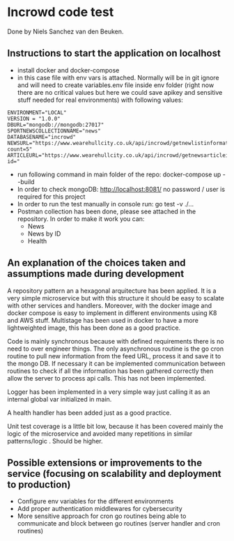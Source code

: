 # Incrowd code test

Done by Niels Sanchez van den Beuken.

## Instructions to start the application on localhost

- install docker and docker-compose
- in this case file with env vars is attached. Normally will be in git ignore and will need to create variables.env file inside env folder (right now there are no critical values but here we could save apikey and sensitive stuff needed for real environments) with following values:

```[env]
ENVIRONMENT="LOCAL"
VERSION = "1.0.0"
DBURL="mongodb://mongodb:27017"
SPORTNEWSCOLLECTIONNAME="news"
DATABASENAME="incrowd"
NEWSURL="https://www.wearehullcity.co.uk/api/incrowd/getnewlistinformation?count=5"
ARTICLEURL="https://www.wearehullcity.co.uk/api/incrowd/getnewsarticleinformation?id="
```

- run following command in main folder of the repo: docker-compose up --build
- In order to check mongoDB: <http://localhost:8081/> no password / user is required for this project
- In order to run the test manually in console run: go test -v ./...
- Postman collection has been done, please see attached in the repository. In order to make it work you can:
  - News
  - News by ID
  - Health

## An explanation of the choices taken and assumptions made during development

A repository pattern an a hexagonal arquitecture has been applied. It is a very simple microservice but with this structure it should be easy to scalate with other services and handlers.
Moreover, with the docker image and docker compose is easy to implement in different environments using K8 and AWS stuff. Multistage has been used in docker to have a more lightweighted image, this has been done as a good practice.

Code is mainly synchronous because with defined requirements there is no need to over engineer things. The only asynchronous routine is the go cron routine to pull new information from the feed URL, process it and save it to the mongo DB. If necessary it can be implemented communication between routines to check if all the information has been gathered correctly then allow the server to process api calls. This has not been implemented.

Logger has been implemented in a very simple way just calling it as an internal global var initialized in main.

A health handler has been added just as a good practice.

Unit test coverage is a little bit low, because it has been covered mainly the logic of the microservice and avoided many repetitions in similar patterns/logic . Should be higher.

## Possible extensions or improvements to the service (focusing on scalability and deployment to production)

- Configure env variables for the different environments
- Add proper authentication middlewares for cybersecurity
- More sensitive approach for cron go routines being able to communicate and block between go routines (server handler and cron routines)
